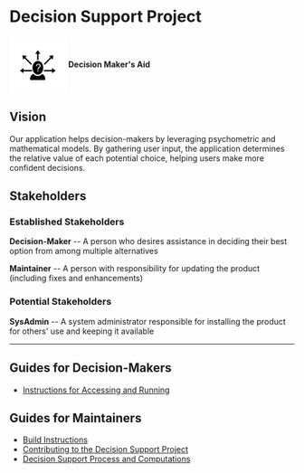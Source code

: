 
# Decision Support Project

<img src="multipleAlternatives.png" alt="Icon of head with question mark and multiple exiting arrows" width="100" valign="middle"> <b>Decision Maker's Aid</b>

## Vision

Our application helps decision-makers by leveraging psychometric and mathematical models. By gathering user input, the application determines the relative value of each potential choice, helping users make more confident decisions.

<!--
### Initial vision statement contributions

- Our application helps users make decisions. It leverages information directly from the user to apply proven psychometric and mathematical methods to output visual aids that allow for easier decision-making.

- For everyone who struggles with everyday decision making the (product name) is a decision support tool that takes the stress out of everyday decision making via the use of psychometrics and mathematics.

- To create an application to help technologically proficient users who struggle with making confident decisions. The Decision Support App is a decision assistant tool that implements psychometric and mathematical modeling to elevate user decisiveness or present a set of recommendations that reflect the users’ preferences.
-->

## Stakeholders

### Established Stakeholders

**Decision-Maker** -- A person who desires assistance in deciding their best option from among multiple alternatives

**Maintainer** -- A person with responsibility for updating the product (including fixes and enhancements)

### Potential Stakeholders

**SysAdmin** -- A system administrator responsible for installing the product for others' use and keeping it available

----
## Guides for Decision-Makers
- [Instructions for Accessing and Running](Access_Run_Instructions.md)

## Guides for Maintainers
- [Build Instructions](BuildInstructions.md)
- [Contributing to the Decision Support Project](Contributing.md)
- [Decision Support Process and Computations](DSSProcess.md)

